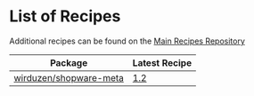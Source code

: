 # List of Recipes

Additional recipes can be found on the [Main Recipes Repository](https://github.com/symfony/recipes/blob/flex/main/RECIPES.md)

| Package | Latest Recipe |
| --- | --- |
| [wirduzen/shopware-meta](https://packagist.org/packages/wirduzen/shopware-meta) | [1.2](wirduzen/shopware-meta/1.2) |